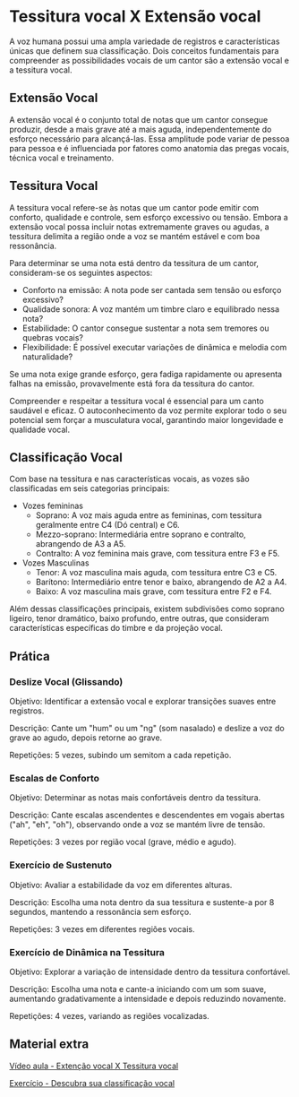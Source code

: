 # Tessitura vocal X Extensão vocal

A voz humana possui uma ampla variedade de registros e características únicas que definem sua classificação. Dois conceitos fundamentais para compreender as possibilidades vocais de um cantor são a extensão vocal e a tessitura vocal.

## Extensão Vocal

A extensão vocal é o conjunto total de notas que um cantor consegue produzir, desde a mais grave até a mais aguda, independentemente do esforço necessário para alcançá-las. Essa amplitude pode variar de pessoa para pessoa e é influenciada por fatores como anatomia das pregas vocais, técnica vocal e treinamento.

## Tessitura Vocal

A tessitura vocal refere-se às notas que um cantor pode emitir com conforto, qualidade e controle, sem esforço excessivo ou tensão. Embora a extensão vocal possa incluir notas extremamente graves ou agudas, a tessitura delimita a região onde a voz se mantém estável e com boa ressonância.

Para determinar se uma nota está dentro da tessitura de um cantor, consideram-se os seguintes aspectos:

- Conforto na emissão: A nota pode ser cantada sem tensão ou esforço excessivo?
- Qualidade sonora: A voz mantém um timbre claro e equilibrado nessa nota?
- Estabilidade: O cantor consegue sustentar a nota sem tremores ou quebras vocais?
- Flexibilidade: É possível executar variações de dinâmica e melodia com naturalidade?

Se uma nota exige grande esforço, gera fadiga rapidamente ou apresenta falhas na emissão, provavelmente está fora da tessitura do cantor.

Compreender e respeitar a tessitura vocal é essencial para um canto saudável e eficaz. O autoconhecimento da voz permite explorar todo o seu potencial sem forçar a musculatura vocal, garantindo maior longevidade e qualidade vocal.

## Classificação Vocal

Com base na tessitura e nas características vocais, as vozes são classificadas em seis categorias principais:

- Vozes femininas
  - Soprano: A voz mais aguda entre as femininas, com tessitura geralmente entre C4 (Dó central) e C6.
  - Mezzo-soprano: Intermediária entre soprano e contralto, abrangendo de A3 a A5.
  - Contralto: A voz feminina mais grave, com tessitura entre F3 e F5.
- Vozes Masculinas
  - Tenor: A voz masculina mais aguda, com tessitura entre C3 e C5.
  - Barítono: Intermediário entre tenor e baixo, abrangendo de A2 a A4.
  - Baixo: A voz masculina mais grave, com tessitura entre F2 e F4.

Além dessas classificações principais, existem subdivisões como soprano ligeiro, tenor dramático, baixo profundo, entre outras, que consideram características específicas do timbre e da projeção vocal.

## Prática

### Deslize Vocal (Glissando)

Objetivo: Identificar a extensão vocal e explorar transições suaves entre registros.

Descrição: Cante um "hum" ou um "ng" (som nasalado) e deslize a voz do grave ao agudo, depois retorne ao grave.

Repetições: 5 vezes, subindo um semitom a cada repetição.

### Escalas de Conforto

Objetivo: Determinar as notas mais confortáveis dentro da tessitura.

Descrição: Cante escalas ascendentes e descendentes em vogais abertas ("ah", "eh", "oh"), observando onde a voz se mantém livre de tensão.

Repetições: 3 vezes por região vocal (grave, médio e agudo).

### Exercício de Sustenuto

Objetivo: Avaliar a estabilidade da voz em diferentes alturas.

Descrição: Escolha uma nota dentro da sua tessitura e sustente-a por 8 segundos, mantendo a ressonância sem esforço.

Repetições: 3 vezes em diferentes regiões vocais.

### Exercício de Dinâmica na Tessitura

Objetivo: Explorar a variação de intensidade dentro da tessitura confortável.

Descrição: Escolha uma nota e cante-a iniciando com um som suave, aumentando gradativamente a intensidade e depois reduzindo novamente.

Repetições: 4 vezes, variando as regiões vocalizadas.

## Material extra

[Vídeo aula - Extenção vocal X Tessitura vocal](https://www.youtube.com/watch?v=NyqPrTX6j0Y)

[Exercício - Descubra sua classificação vocal](https://www.youtube.com/watch?v=lw9iRtbsohA)
